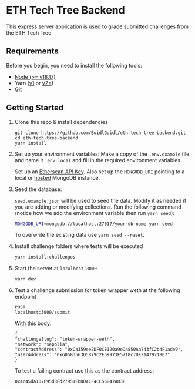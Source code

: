 # ETH Tech Tree Backend

This express server application is used to grade submitted challenges from the ETH Tech Tree

## Requirements

Before you begin, you need to install the following tools:

- [Node (>= v18.17)](https://nodejs.org/en/download/)
- Yarn ([v1](https://classic.yarnpkg.com/en/docs/install/) or [v2+](https://yarnpkg.com/getting-started/install))
- [Git](https://git-scm.com/downloads)

## Getting Started

1. Clone this repo & install dependencies

    ```
    git clone https://github.com/BuidlGuidl/eth-tech-tree-backend.git
    cd eth-tech-tree-backend
    yarn install
    ```

2. Set up your environment variables:
   Make a copy of the `.env.example` file and name it `.env.local` and fill in the required environment variables.

    Set up an [Etherscan API Key](https://etherscan.io/apis).
    Also set up the `MONGODB_URI` pointing to a local or [hosted](https://www.mongodb.com/products/platform/atlas-database) MongoDB instance.
    

3. Seed the database:

    `seed.example.json` will be used to seed the data. Modify it as needed if you are adding or modifying collections.
    Run the following command (notice how we add the environment variable then run `yarn seed`):

    ```bash
    MONGODB_URI=mongodb://localhost:27017/your-db-name yarn seed
    ```

    To overwrite the existing data use `yarn seed --reset`.


4. Install challenge folders where tests will be executed

    ```bash
    yarn install:challenges
    ```

5. Start the server at `localhost:3000`

    ```bash
    yarn dev
    ```

6. Test a challenge submission for token wrapper weth at the following endpoint

    ```
    POST
    localhost:3000/submit
    ```
    With this body:
    ```
    {
    "challengeSlug": "token-wrapper-weth",
    "network": "sepolia",
    "contractAddress": "0xCa359ee2DF0CE120a9eDa850Aa743fC2b4F1ade9",
    "userAddress": "0x60583563D5879C2E59973E5718c7DE2147971807"
    }
    ```
    To test a failing contract use this as the contract address:
    ```
    0x4c45da107F95d8Ed27951EbDD4CF4CC56B47A83F
    ```